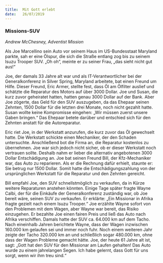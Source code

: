 ```yaml
---
title:  Mit Gott erlebt
date:   26/07/2019
---
```


### Missions-SUV

_Andrew McChesney, Adventist Mission_

Als Joe Marcellino sein Auto vor seinem Haus im US-Bundesstaat Maryland parkte, sah er eine Ölspur, die sich die Straße entlang zog bis zu seinem Isuzu Trooper SUV. „Oh oh“, meinte er zu seiner Frau, „das sieht nicht gut aus!“

Joe, der damals 33 Jahre alt war und als IT-Verantwortlicher bei der Generalkonferenz in Silver Spring, Maryland arbeitete, bat einen Freund um Hilfe. Dieser Freund, Eric Armer, stellte fest, dass Öl am Ölfilter auslief und schätzte die Reparatur des Motors auf über 3000 Dollar. Joe und Susan, die kurz zuvor geheiratet hatten, hatten genau 3000 Dollar auf der Bank. Aber Joe zögerte, das Geld für den SUV auszugeben, da das Ehepaar seinen Zehnten, 1500 Dollar für die letzten drei Monate, noch nicht gezahlt hatte. Susan wollte keine Kompromisse eingehen: „Wir müssen zuerst unsere Gaben bringen.“ Das Ehepaar betete darüber und entschied sich für den Zehnten anstatt für die Autoreparatur.

Eric riet Joe, in der Werkstatt anzurufen, die kurz zuvor das Öl gewechselt hatte. Die Werkstatt schickte einen Mechaniker, der den Schaden untersuchte. Anschließend bot die Firma an, die Reparatur kostenlos zu übernehmen. Joe war sich jedoch nicht sicher, ob er dieser Werkstatt noch vertrauen sollte. Deshalb nahm er lieber die alternativ angebotenen 3000 Dollar Entschädigung an. Joe bat seinen Freund Bill, der Kfz-Mechaniker war, das Auto zu reparieren. Als er die Rechnung dafür erhielt, staunte er: Sie betrug nur 1500 Dollar. Somit hatte die Entschädigungszahlung von der ursprünglichen Werkstatt für die Reparatur und den Zehnten gereicht.

Bill empfahl Joe, den SUV schnellstmöglich zu verkaufen, da in Kürze weitere Reparaturen anstehen könnten. Einige Tage später fragte Wayne Calbi, der für die Einkäufe der Generalkonferenz zuständig war, ob Joe bereit wäre, seinen SUV zu verkaufen. Er erklärte: „Ein Missionar in Afrika fragte gezielt nach einem Isuzu Trooper.“ Joe erzählte Wayne sofort von den Problemen mit dem Wagen, aber Wayne war bereit, das Risiko einzugehen. Er bezahlte Joe einen fairen Preis und ließ das Auto nach Afrika verschiffen. Damals hatte der SUV ca. 64.000 km auf dem Tacho. Nach eineinhalb Jahren berichtete Wayne, dass der Wagen inzwischen 160.000 km gelaufen sei und immer noch fuhr. Noch einem weiteren Jahr zeigte der Tacho 320.000 km an und schließlich sogar 480.000 km, ohne dass der Wagen Probleme gemacht hätte. Joe, der heute 61 Jahre alt ist, sagt: „Gott hat den SUV für den Missionar am Laufen gehalten! Das Auto wurde zu einem jahrelangen Segen. Ich habe gelernt, dass Gott für uns sorgt, wenn wir ihm treu sind.“
